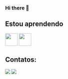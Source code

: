 ### Hi there 👋


## Estou aprendendo
          
<img loading="lazy" src="https://cdn.jsdelivr.net/gh/devicons/devicon@latest/icons/python/python-original.svg" width="40" height="40"/> 
<img loading="lazy" src="https://cdn.jsdelivr.net/gh/devicons/devicon@latest/icons/azuresqldatabase/azuresqldatabase-original.svg" width="40" height="40"/> 

## Contatos:

<div>
<a href = "mailto:analuisavasconcelos2005@gmail.com"><img loading="lazy" src="https://img.shields.io/badge/Gmail-D14836?style=for-the-badge&logo=gmail&logoColor=white" target="_blank"></a>
<a href="https://www.linkedin.com/in/ana-vasconcelos-b0690b265/" target="_blank"><img loading="lazy" src="https://img.shields.io/badge/-LinkedIn-%230077B5?style=for-the-badge&logo=linkedin&logoColor=white" target="_blank"></a>   
</div>
